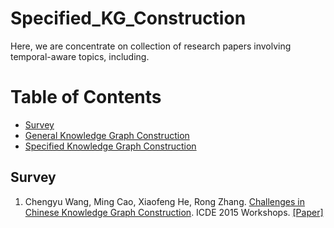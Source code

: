 # Specified_KG_Construction



Here, we are concentrate on collection of research papers involving temporal-aware topics, including.   


Table of Contents
=================

  * [Survey](#Survey)
  * [General Knowledge Graph Construction](#General_Knowledge_Graph_Construction)
  * [Specified Knowledge Graph Construction](#Temporal_Relation_Extraction)



## Survey
1. Chengyu Wang, Ming Cao, Xiaofeng He, Rong Zhang. [Challenges in Chinese Knowledge Graph Construction](https://ieeexplore.ieee.org/stamp/stamp.jsp?tp=&arnumber=7129545). ICDE 2015 Workshops. [[Paper]](https://ieeexplore.ieee.org/stamp/stamp.jsp?tp=&arnumber=7129545)



